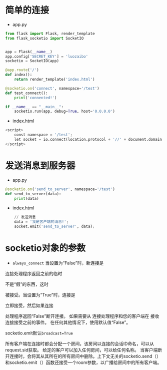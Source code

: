 # 简单的连接
- app.py
```python
from flask import Flask, render_template
from flask_socketio import SocketIO


app = Flask(__name__)
app.config['SECRET_KEY'] = 'luozaibo'
socketio = SocketIO(app)

@app.route('/')
def index():
    return render_template('index.html')

@socketio.on('connect', namespace='/test')
def test_connect():
    print('connented!')

if __name__ == "__main__":
    socketio.run(app, debug=True, host='0.0.0.0')
```
- index.html
```python
<script>
    const namespace = '/test';
    let socket = io.connect(location.protocol + '//' + document.domain + ':' + location.port + namespace);
</script>
```
# 发送消息到服务器
- app.py
```python
@socketio.on('send_to_server', namespace='/test')
def send_to_server(data):
    print(data)
```
- index.html
```python
    // 发送消息
    data = '我是客户端的消息!';
    socket.emit('send_to_server', data); 
```

# socketio对象的参数
- `always_connect`
当设置为“False”时，新连接是

连接处理程序返回之前的临时

不是“假”的东西，这时

被接受。当设置为“True”时，连接是

立即接受，然后如果连接

处理程序返回“False”断开连接。
如果需要从
连接处理程序和您的客户端在
接收连接接受之前的事件。
在任何其他情况下，使用默认值“False”。


socketio.emit默认`broadcast=True`

所有客户端在连接时都会分配一个房间，该房间以连接的会话ID命名，可以从request.sid获取。
给定的客户可以加入任何房间，可以给任何名称。
当客户端断开连接时，会将其从其所在的所有房间中删除。上下文无关的socketio.send（）和socketio.emit（）函数还接受一个room参数，以广播给房间中的所有客户端。
